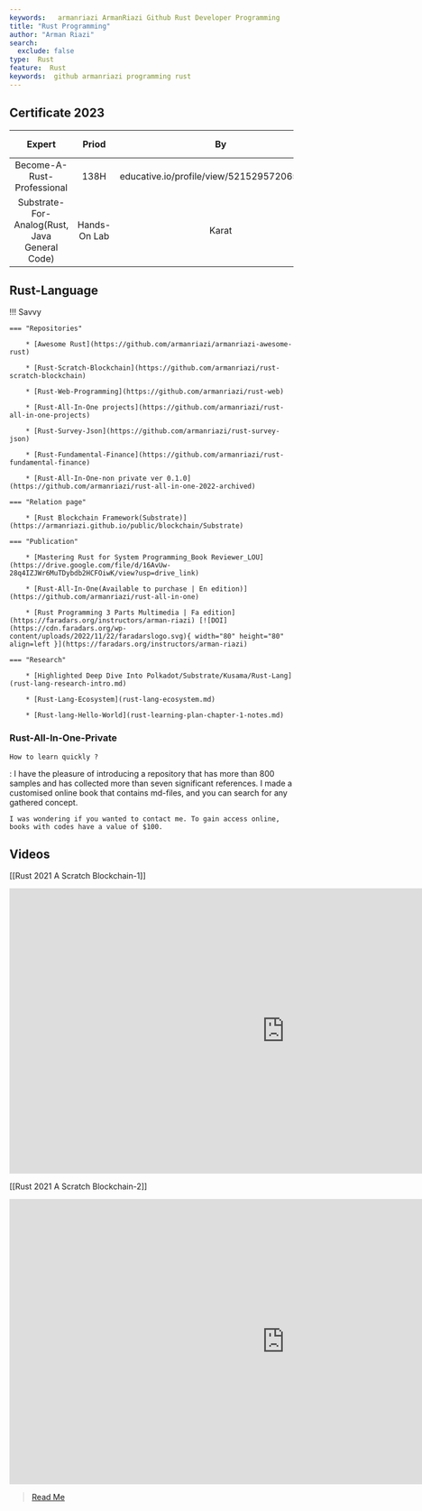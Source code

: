 ```yaml
---
keywords:   armanriazi ArmanRiazi Github Rust Developer Programming
title: "Rust Programming"
author: "Arman Riazi"
search:
  exclude: false
type:  Rust
feature:  Rust
keywords:  github armanriazi programming rust
---
```


## Certificate 2023

| Expert | Priod  | By | Supported By   | Inquiry | Documents 
|:-----------:|:-----:|:-------------:|:----------------|:------------|:---------------------|
| Become-A-Rust-Professional    | 138H       |  educative.io/profile/view/5215295720652800    | educative.io  | [1](https://www.educative.io/verify-certificate/1j8yMXCBKBYmXmK2GHOEA9mnpKwPUp), [2](https://www.educative.io/verify-certificate/QApPNYA64r2clVE5XBNYJGHQ2OZGYMKj7T9), [3](https://www.educative.io/verify-certificate/585DM2txV56KZx8NxulL9K43ywJquq), [4](https://www.educative.io/verify-certificate/Y6GKZ1ijpWw4oDO1XhjWwo2K9x18TJ)    | [Boundled](https://cutt.ly/armanriazi-rust-pro-educative)    |
| Substrate-For-Analog(Rust, Java General Code)  | Hands-On Lab |  Karat  | Karat, TripleByte | [1](https://triplebyte.com/tb/arman-riazi-h4icoca) | [G](https://drive.google.com/file/d/1aC-Jpgd0j5wyn5QDDnOi6aGcfEe2TtkZ/view)     |

## Rust-Language

!!! Savvy

    === "Repositories"

        * [Awesome Rust](https://github.com/armanriazi/armanriazi-awesome-rust)        

        * [Rust-Scratch-Blockchain](https://github.com/armanriazi/rust-scratch-blockchain)

        * [Rust-Web-Programming](https://github.com/armanriazi/rust-web)

        * [Rust-All-In-One projects](https://github.com/armanriazi/rust-all-in-one-projects)  

        * [Rust-Survey-Json](https://github.com/armanriazi/rust-survey-json)

        * [Rust-Fundamental-Finance](https://github.com/armanriazi/rust-fundamental-finance)

        * [Rust-All-In-One-non private ver 0.1.0](https://github.com/armanriazi/rust-all-in-one-2022-archived)

    === "Relation page"

        * [Rust Blockchain Framework(Substrate)](https://armanriazi.github.io/public/blockchain/Substrate)

    === "Publication"

        * [Mastering Rust for System Programming_Book Reviewer_LOU](https://drive.google.com/file/d/16AvUw-28q4IZJWr6MuTDybdb2HCFOiwK/view?usp=drive_link)
      
        * [Rust-All-In-One(Available to purchase | En edition)](https://github.com/armanriazi/rust-all-in-one)

        * [Rust Programming 3 Parts Multimedia | Fa edition](https://faradars.org/instructors/arman-riazi) [![DOI](https://cdn.faradars.org/wp-content/uploads/2022/11/22/faradarslogo.svg){ width="80" height="80" align=left }](https://faradars.org/instructors/arman-riazi)

    === "Research"

        * [Highlighted Deep Dive Into Polkadot/Substrate/Kusama/Rust-Lang](rust-lang-research-intro.md)

        * [Rust-Lang-Ecosystem](rust-lang-ecosystem.md)

        * [Rust-lang-Hello-World](rust-learning-plan-chapter-1-notes.md)

### Rust-All-In-One-Private

`How to learn quickly ?`

:   I have the pleasure of introducing a repository that has more than 800 samples and has collected more than seven significant references. I made a customised online book that contains md-files, and you can search for any gathered concept.

    I was wondering if you wanted to contact me. To gain access online, books with codes have a value of $100.

## Videos

[[Rust 2021 A Scratch Blockchain-1]]
<iframe width="975" height="506" src="https://www.youtube.com/embed/hiYHzmqn6MY" title="YouTube video player" frameborder="0" allow="accelerometer; autoplay; clipboard-write; encrypted-media; gyroscope; picture-in-picture" allowfullscreen></iframe>

[[Rust 2021 A Scratch Blockchain-2]]
<iframe width="975" height="506" src="https://www.youtube.com/embed/gK0dFhtbB-M" title="YouTube video player" frameborder="0" allow="accelerometer; autoplay; clipboard-write; encrypted-media; gyroscope; picture-in-picture" allowfullscreen></iframe>

> [Read Me](../rust/rust-scratch-blockchain.md)
